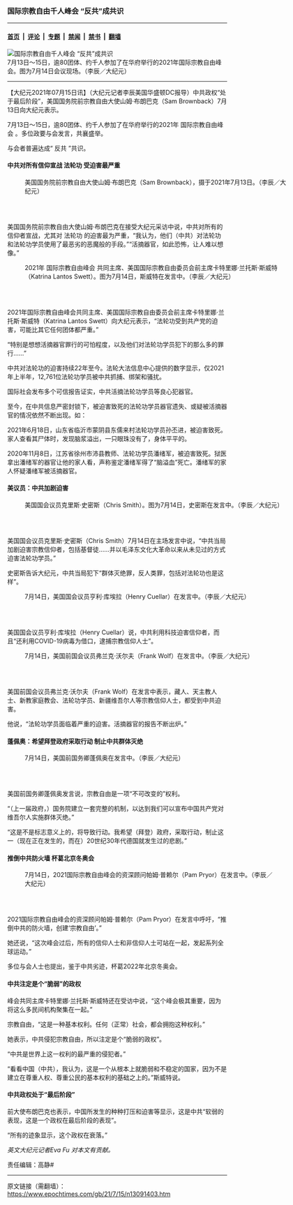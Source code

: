### 国际宗教自由千人峰会 “反共”成共识

---

#### [首页](../../../..?n13091403) &nbsp;|&nbsp; [评论](../../../../../epoch-comment?n13091403) &nbsp;|&nbsp; [专题](../../../../../epoch-special?n13091403) &nbsp;|&nbsp; [禁闻](../../../../../epoch-news?n13091403) &nbsp;|&nbsp; [禁书](../../../../../books?n13091403) &nbsp;|&nbsp; [翻墙](https://github.com/gfw-breaker/nogfw/blob/master/README.md?n13091403)


<div><img alt="国际宗教自由千人峰会 “反共”成共识" class="attachment-djy_600_400 size-djy_600_400 wp-post-image" src="https://i.epochtimes.com/assets/uploads/2021/07/id13091728-P1220251-600x400.jpg"/>
<div class="caption">
 7月13日～15日，逾80团体、约千人参加了在华府举行的2021年国际宗教自由峰会。图为7月14日会议现场。（李辰／大纪元）
</div></div><hr/><div class="post_content" id="artbody" itemprop="articleBody">
 <!-- article content begin -->
 <p>
  【大纪元2021年07月15日讯】（大纪元记者李辰美国华盛顿DC报导）中共政权“处于最后阶段”，美国国务院前宗教自由大使山姆‧布朗巴克（Sam Brownback）7月13日向大纪元表示。
 </p>
 <p>
  7月13日～15日，逾80团体、约千人参加了在华府举行的2021年
  <ok href="https://www.epochtimes.com/gb/tag/%E5%9B%BD%E9%99%85%E5%AE%97%E6%95%99%E8%87%AA%E7%94%B1%E5%B3%B0%E4%BC%9A.html">
   国际宗教自由峰会
  </ok>
  。多位政要与会发言，共襄盛举。
 </p>
 <p>
  与会者普遍达成“
  <ok href="https://www.epochtimes.com/gb/tag/%E5%8F%8D%E5%85%B1.html">
   反共
  </ok>
  ”共识。
 </p>
 <h4>
  中共对所有信仰宣战
  <ok href="https://www.epochtimes.com/gb/tag/%E6%B3%95%E8%BD%AE%E5%8A%9F.html">
   法轮功
  </ok>
  受迫害最严重
 </h4>
 <figure aria-describedby="caption-attachment-13091783" class="wp-caption aligncenter" id="attachment_13091783" style="width: 600px">
  <ok href="https://i.epochtimes.com/assets/uploads/2021/07/id13091783-P1220223.jpg" target="_blank">
   <img alt="" class="size-large wp-image-13091783" src="https://i.epochtimes.com/assets/uploads/2021/07/id13091783-P1220223-600x401.jpg"/>
  </ok>
  <br/><figcaption class="wp-caption-text" id="caption-attachment-13091783">
   美国国务院前宗教自由大使山姆‧布朗巴克（Sam Brownback），摄于2021年7月13日。（李辰／大纪元）
  </figcaption><br/>
 </figure><br/>
 <p>
  美国国务院前宗教自由大使山姆‧布朗巴克在接受大纪元采访中说，中共对所有的信仰者宣战，尤其对
  <ok href="https://www.epochtimes.com/gb/tag/%E6%B3%95%E8%BD%AE%E5%8A%9F.html">
   法轮功
  </ok>
  的迫害最为严重，“我认为，他们（中共）对法轮功和法轮功学员使用了最恶劣的恶魔般的手段。”“活摘器官，如此恐怖，让人难以想像。”
 </p>
 <figure aria-describedby="caption-attachment-13091656" class="wp-caption aligncenter" id="attachment_13091656" style="width: 598px">
  <ok href="https://i.epochtimes.com/assets/uploads/2021/07/id13091656-P1220572.jpg" target="_blank">
   <img alt="" class="size-medium_vertical wp-image-13091656" src="https://i.epochtimes.com/assets/uploads/2021/07/id13091656-P1220572-598x400.jpg"/>
  </ok>
  <br/><figcaption class="wp-caption-text" id="caption-attachment-13091656">
   2021年
   <ok href="https://www.epochtimes.com/gb/tag/%E5%9B%BD%E9%99%85%E5%AE%97%E6%95%99%E8%87%AA%E7%94%B1%E5%B3%B0%E4%BC%9A.html">
    国际宗教自由峰会
   </ok>
   共同主席、美国国际宗教自由委员会前主席卡特里娜‧兰托斯‧斯威特（Katrina Lantos Swett）。图为7月14日，斯威特在发言中。（李辰／大纪元）
  </figcaption><br/>
 </figure><br/>
 <p>
  2021年国际宗教自由峰会共同主席、美国国际宗教自由委员会前主席卡特里娜‧兰托斯‧斯威特（Katrina Lantos Swett）向大纪元表示，“法轮功受到共产党的迫害，可能比其它任何团体都严重。”
 </p>
 <p>
  “特别是想想活摘器官罪行的可怕程度，以及他们对法轮功学员犯下的那么多的罪行……”
 </p>
 <p>
  中共对法轮功的迫害持续22年至今。法轮大法信息中心提供的数字显示，仅2021年上半年，12,761位法轮功学员被中共抓捕、绑架和骚扰。
 </p>
 <p>
  国际社会发布多个可信报告证实，中共活摘法轮功学员等良心犯器官。
 </p>
 <p>
  至今，在中共信息严密封锁下，被迫害致死的法轮功学员器官遗失、或疑被活摘器官的情况依然不断出现。如：
 </p>
 <p>
  2021年6月18日，山东省临沂市蒙阴县东儒来村法轮功学员孙丕进，被迫害致死。家人查看其尸体时，发现脑浆溢出，一只眼珠没有了，身体平平的。
 </p>
 <p>
  2020年11月8日，江苏省徐州市沛县教师、法轮功学员潘绪军，被迫害致死。狱医拿出潘绪军的器官让他的家人看，声称鉴定潘绪军得了“脑溢血”死亡。潘绪军的家人怀疑潘绪军被活摘器官。
 </p>
 <h4>
  美议员：中共加剧迫害
 </h4>
 <figure aria-describedby="caption-attachment-13091629" class="wp-caption aligncenter" id="attachment_13091629" style="width: 598px">
  <ok href="https://i.epochtimes.com/assets/uploads/2021/07/id13091629-P1220340.jpg" target="_blank">
   <img alt="" class="size-medium_vertical wp-image-13091629" src="https://i.epochtimes.com/assets/uploads/2021/07/id13091629-P1220340-598x400.jpg"/>
  </ok>
  <br/><figcaption class="wp-caption-text" id="caption-attachment-13091629">
   美国国会议员克里斯‧史密斯（Chris Smith）。图为7月14日，史密斯在发言中。（李辰／大纪元）
  </figcaption><br/>
 </figure><br/>
 <p>
  美国国会议员克里斯‧史密斯（Chris Smith）7月14日在主场发言中说，“中共当局加剧迫害宗教信仰者，包括基督徒……并以毛泽东文化大革命以来从未见过的方式迫害法轮功学员。”
 </p>
 <p>
  史密斯告诉大纪元，中共当局犯下“群体灭绝罪，反人类罪，包括对法轮功也是这样”。
 </p>
 <figure aria-describedby="caption-attachment-13091637" class="wp-caption aligncenter" id="attachment_13091637" style="width: 598px">
  <ok href="https://i.epochtimes.com/assets/uploads/2021/07/id13091637-P1220311.jpg" target="_blank">
   <img alt="" class="size-medium_vertical wp-image-13091637" src="https://i.epochtimes.com/assets/uploads/2021/07/id13091637-P1220311-598x400.jpg"/>
  </ok>
  <br/><figcaption class="wp-caption-text" id="caption-attachment-13091637">
   7月14日，美国国会议员亨利‧库埃拉（Henry Cuellar）在发言中。（李辰／大纪元）
  </figcaption><br/>
 </figure><br/>
 <p>
  美国国会议员亨利‧库埃拉（Henry Cuellar）说，中共利用科技迫害信仰者，而且“还利用COVID-19病毒为借口，逮捕宗教信仰人士”。
 </p>
 <figure aria-describedby="caption-attachment-13091627" class="wp-caption aligncenter" id="attachment_13091627" style="width: 598px">
  <ok href="https://i.epochtimes.com/assets/uploads/2021/07/id13091627-P1220378.jpg" target="_blank">
   <img alt="" class="size-medium_vertical wp-image-13091627" src="https://i.epochtimes.com/assets/uploads/2021/07/id13091627-P1220378-598x400.jpg"/>
  </ok>
  <br/><figcaption class="wp-caption-text" id="caption-attachment-13091627">
   7月14日，美国前国会议员弗兰克‧沃尔夫（Frank Wolf）在发言中。（李辰／大纪元）
  </figcaption><br/>
 </figure><br/>
 <p>
  美国前国会议员弗兰克‧沃尔夫（Frank Wolf）在发言中表示，藏人、天主教人士、新教家庭教会、法轮功学员、新疆维吾尔人等宗教信仰人士，都受到中共迫害。
 </p>
 <p>
  他说，“法轮功学员面临着严重的迫害。活摘器官的报告不断出炉。”
 </p>
 <h4>
  蓬佩奥：希望拜登政府采取行动 制止中共群体灭绝
 </h4>
 <figure aria-describedby="caption-attachment-13091649" class="wp-caption aligncenter" id="attachment_13091649" style="width: 598px">
  <ok href="https://i.epochtimes.com/assets/uploads/2021/07/id13091649-P1220422.jpg" target="_blank">
   <img alt="" class="size-medium_vertical wp-image-13091649" src="https://i.epochtimes.com/assets/uploads/2021/07/id13091649-P1220422-598x400.jpg"/>
  </ok>
  <br/><figcaption class="wp-caption-text" id="caption-attachment-13091649">
   7月14日，美国前国务卿蓬佩奥在发言中。（李辰／大纪元）
  </figcaption><br/>
 </figure><br/>
 <p>
  美国前国务卿蓬佩奥发言说，宗教自由是一项“不可改变的”权利。
 </p>
 <p>
  “（上一届政府，）国务院建立一套完整的机制，以达到我们可以宣布中国共产党对维吾尔人实施群体灭绝。”
 </p>
 <p>
  “这是不是标志意义上的，将导致行动。我希望（拜登）政府，采取行动，制止这一（现在正在发生的，而在）20世纪30年代德国就发生过的悲剧。”
 </p>
 <h4>
  <strong>
   推倒中共防火墙 杯葛北京冬奥会
  </strong>
 </h4>
 <figure aria-describedby="caption-attachment-13091643" class="wp-caption aligncenter" id="attachment_13091643" style="width: 579px">
  <ok href="https://i.epochtimes.com/assets/uploads/2021/07/id13091643-Screen-Shot-2021-07-15-at-1.21.15-PM.png" target="_blank">
   <img alt="" class="size-medium_vertical wp-image-13091643" src="https://i.epochtimes.com/assets/uploads/2021/07/id13091643-Screen-Shot-2021-07-15-at-1.21.15-PM-579x400.png"/>
  </ok>
  <br/><figcaption class="wp-caption-text" id="caption-attachment-13091643">
   7月14日，2021国际宗教自由峰会的资深顾问帕姆‧普赖尔（Pam Pryor）在发言中。（李辰／大纪元）
  </figcaption><br/>
 </figure><br/>
 <p>
  2021国际宗教自由峰会的资深顾问帕姆‧普赖尔（Pam Pryor）在发言中呼吁，“推倒中共的防火墙，创建‘宗教自由’。”
 </p>
 <p>
  她还说，“这次峰会过后，所有的信仰人士和非信仰人士可站在一起，发起系列全球运动。”
 </p>
 <p>
  多位与会人士也提出，鉴于中共劣迹，杯葛2022年北京冬奥会。
 </p>
 <h4>
  中共注定是个“脆弱”的政权
 </h4>
 <p>
  峰会共同主席卡特里娜‧兰托斯‧斯威特还在受访中说，“这个峰会极其重要，因为将这么多民间机构聚集在一起。”
 </p>
 <p>
  宗教自由，“这是一种基本权利。任何（正常）社会，都会拥抱这种权利。”
 </p>
 <p>
  她表示，中共侵犯宗教自由，所以注定是个“脆弱的政权”。
 </p>
 <p>
  “中共是世界上这一权利的最严重的侵犯者。”
 </p>
 <p>
  “看看中国（中共），我认为，这是一个从根本上就脆弱和不稳定的国家，因为不是建立在尊重人权、尊重公民的基本权利的基础之上的。”斯威特说。
 </p>
 <h4>
  中共政权处于“最后阶段”
 </h4>
 <p>
  前大使布朗巴克也表示，中国所发生的种种打压和迫害等显示，这是中共“软弱的表现，这是一个政权在最后阶段的表现”。
 </p>
 <p>
  “所有的迹象显示，这个政权在衰落。”
 </p>
 <p>
  <em>
   英文大纪元记者Eva Fu 对本文有贡献。
  </em>
 </p>
 <p>
  责任编辑：高静#
 </p>
 <!-- article content end -->
 <div id="below_article_ad">
 </div>
</div>


---

原文链接（需翻墙）：https://www.epochtimes.com/gb/21/7/15/n13091403.htm